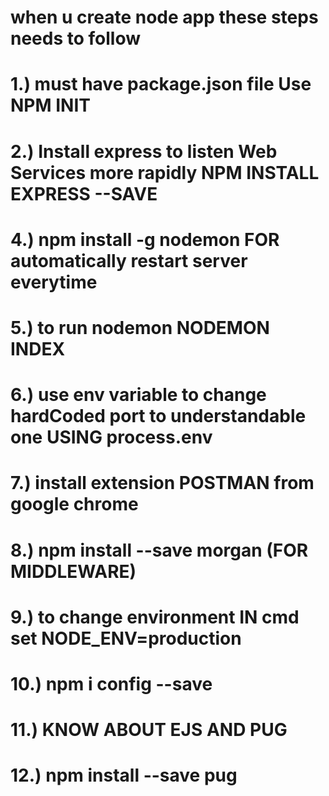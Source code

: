 # when u create node app these steps needs to follow
# 1.) must have package.json file Use NPM INIT 
# 2.) Install express to listen Web Services more rapidly NPM INSTALL EXPRESS --SAVE 
# 4.) npm install -g nodemon FOR automatically restart server everytime 
# 5.) to run nodemon NODEMON INDEX
# 6.) use env variable to change hardCoded port to understandable one USING process.env
# 7.) install extension POSTMAN from google chrome
# 8.) npm install --save morgan (FOR MIDDLEWARE)
# 9.) to change environment IN cmd set NODE_ENV=production
# 10.) npm i config --save 
# 11.) KNOW ABOUT EJS AND PUG
# 12.) npm install --save pug 